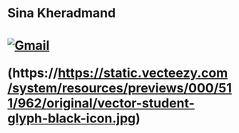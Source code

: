 <h1> Sina Kheradmand <h1>
  
  [![Gmail](https://img.shields.io/badge/-Gmail-c14438?style=flat&logo=Gmail&logoColor=white)](mailto:sinaeox@gmail.com)
  

  (https://https://static.vecteezy.com/system/resources/previews/000/511/962/original/vector-student-glyph-black-icon.jpg)
